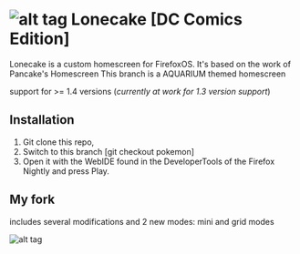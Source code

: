 # ![alt tag](http://pix.toile-libre.org/upload/original/1431456958.png) Lonecake [DC Comics Edition]

Lonecake is a custom homescreen for FirefoxOS. It's based on the work of Pancake's Homescreen
This branch is a AQUARIUM themed homescreen

support for >= 1.4 versions (_currently at work for 1.3 version support_)

## Installation

1. Git clone this repo, 
2. Switch to this branch [git checkout pokemon]
3. Open it with the WebIDE found in the DeveloperTools of the Firefox Nightly and press Play.


## My fork

includes several modifications and 2 new modes: mini and grid modes

![alt tag](http://pix.toile-libre.org/upload/original/1431457136.png)




